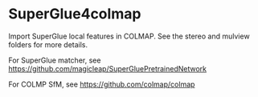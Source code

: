 # SuperGlue4colmap

Import SuperGlue local features in COLMAP. See the stereo and mulview folders for more details.

For SuperGlue matcher, see https://github.com/magicleap/SuperGluePretrainedNetwork

For COLMP SfM, see https://github.com/colmap/colmap
